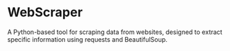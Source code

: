 # WebScraper
A Python-based tool for scraping data from websites, designed to extract specific information using requests and BeautifulSoup.
